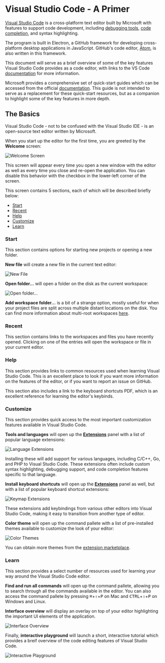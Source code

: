 # Visual Studio Code - A Primer

[Visual Studio Code](http://code.visualstudio.com) is a cross-platform text editor built by Microsoft with features to support code development, including [debugging tools](#Debugging), [code completion](#code-completion), and syntax highlighting.

The program is built in Electron, a GitHub framework for developing cross-platform desktop applications in JavaScript. GitHub's code editor, [Atom](http://atom.io), is also written in this framework.

This document will serve as a brief overview of some of the key features Visual Studio Code provides as a code editor, with links to the VS Code [documentation](https://code.visualstudio.com/docs) for more information.

Microsoft provides a comprehensive set of quick-start guides which can be accessed from the official [documentation](https://code.visualstudio.com/docs). This guide is not intended to serve as a replacement for these quick-start resources, but as a companion to highlight some of the key features in more depth.

## The Basics
Visual Studio Code - not to be confused with the Visual Studio IDE - is an open-source text editor written by Microsoft.

When you start up the editor for the first time, you are greeted by the **Welcome** screen:

![Welcome Screen][welcome-screen]

This screen will appear every time you open a new window with the editor as well as every time you close and re-open the application. You can disable this behavior with the checkbox in the lower-left corner of the screen.

This screen contains 5 sections, each of which will be described briefly below:
- [Start](#start)
- [Recent](#recent)
- [Help](#help)
- [Customize](#customize)
- [Learn](#learn)

### Start
This section contains options for starting new projects or opening a new folder.

**New file** will create a new file in the current text editor:

![New File][new-file]

**Open folder...** will open a folder on the disk as the current workspace:

![Open folder...][open-folder]

**Add workspace folder...** is a bit of a strange option, mostly useful for when your project files are split across multiple distant locations on the disk. You can find more information about multi-root workspaces [here](https://code.visualstudio.com/docs/editor/multi-root-workspaces).

### Recent
This section contains links to the workspaces and files you have recently opened. Clicking on one of the entries will open the workspace or file in your current editor.

### Help
This section provides links to common resources used when learning Visual Studio Code. This is an excellent place to look if you want more information on the features of the editor, or if you want to report an issue on GitHub.

This section also includes a link to the keyboard shortcuts PDF, which is an excellent reference for learning the editor's keybinds.

### Customize
This section provides quick access to the most important customization features available in Visual Studio Code.

**Tools and languages** will open up the [**Extensions**](#extensions) panel with a list of popular language extensions:

![Language Extensions][language-exts]

Installing these will add support for various languages, including C/C++, Go, and PHP to Visual Studio Code. These extensions often include custom syntax highlighting, debugging support, and code completion features specific to that language.

**Install keyboard shortcuts** will open up the [**Extensions**](#extensions) panel as well, but with a list of popular keyboard shortcut extensions:

![Keymap Extensions][keymap-exts]

These extensions add keybindings from various other editors into Visual Studio Code, making it easy to transition from another type of editor.

**Color theme** will open up the command pallete with a list of pre-installed themes available to customize the look of your editor:

![Color Themes][color-themes]

You can obtain more themes from the [extension marketplace](#extensions).

### Learn
This section provides a select number of resources used for learning your way around the Visual Studio Code editor.

**Find and run all commands** will open up the command pallete, allowing you to search through all the commands available in the editor. You can also access the command pallete by pressing <kbd>⌘</kbd>+<kbd>⇧</kbd>+<kbd>P</kbd> on Mac and <kbd>CTRL</kbd>+<kbd>⇧</kbd>+<kbd>P</kbd> on Windows and Linux.

**Interface overview** will display an overlay on top of your editor highlighting the important UI elements of the application.

![Interface Overview][overlay]

Finally, **interactive playground** will launch a short, interactive tutorial which provides a breif overview of the code editing features of Visual Studio Code.

![Interactive Playground][playground]

<!--- Images go here. --->
[welcome-screen]: img/welcome.png
[new-file]: img/new-file.png
[open-folder]: img/open-folder.png
[language-exts]: img/language-exts.png
[keymap-exts]: img/keymap-exts.png
[color-themes]: img/color-theme.png
[overlay]: img/overlay.png
[playground]: img/playground.png